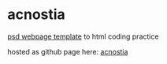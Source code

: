 acnostia
========

<a href="http://outlinez.net/acrostia-free-one-page-psd-template/">psd webpage template</a> to html coding practice

hosted as github page here: <a href="http://rdknvk.github.io/acnostia/">acnostia</a>

